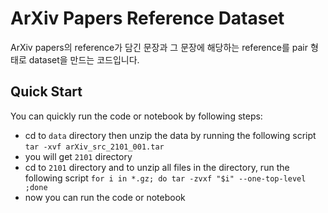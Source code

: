 # ArXiv Papers Reference Dataset
ArXiv papers의 reference가 담긴 문장과 그 문장에 해당하는 reference를 pair 형태로 dataset을 만드는 코드입니다.

## Quick Start
You can quickly run the code or notebook by following steps:
- cd to `data` directory then unzip the data by running the following script
```tar -xvf arXiv_src_2101_001.tar```
- you will get `2101` directory
- cd to `2101` directory and to unzip all files in the directory, run the following script
```for i in *.gz; do tar -zvxf "$i" --one-top-level ;done```
- now you can run the code or notebook
